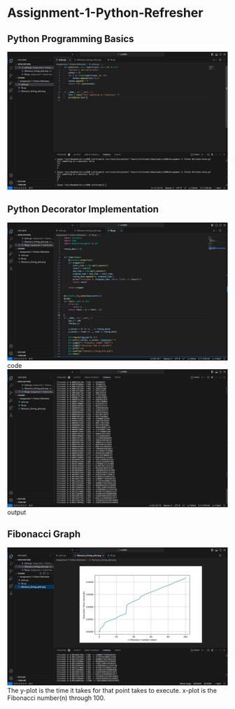 # Assignment-1-Python-Refresher
## Python Programming Basics
![Programming basics](cs3910_hw1_q1_ss.png)
## Python Decorator Implementation
![Pythib Decorator Implentation](cs3910_hw1_q2_code_ss.png)
code
![Pythib Decorator Implentation](cs3910_hw1_q2_output_ss.png)
output
## Fibonacci Graph
![Fibonacci Graph](cs3910_hw1_q2_fibonacci_ss.png)
The y-plot is the time it takes for that point takes to execute. x-plot is the Fibonacci number(n) through 100.
